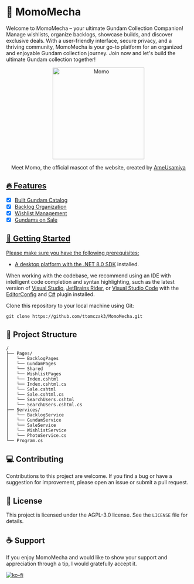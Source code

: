 # 🤖 MomoMecha
Welcome to MomoMecha – your ultimate Gundam Collection Companion! Manage wishlists, organize backlogs, showcase builds, and discover exclusive deals. With a user-friendly interface, secure privacy, and a thriving community, MomoMecha is your go-to platform for an organized and enjoyable Gundam collection journey. Join now and let's build the ultimate Gundam collection together!

<p align="center">
  <img align="center" width="250px" alt="Momo" src="https://i.imgur.com/1tkXZPw.png"/>
</p>

<p align="center">Meet Momo, the official mascot of the website, created by <a href="https://github.com/AmeUsamiya">AmeUsamiya</p>

## 🔥 Features
- [x] Built Gundam Catalog
- [x] Backlog Organization
- [x] Wishlist Management
- [x] Gundams on Sale

## 🚀 Getting Started
Please make sure you have the following prerequisites:
- A desktop platform with the [.NET 8.0 SDK](https://dotnet.microsoft.com/en-us/download) installed.

When working with the codebase, we recommend using an IDE with intelligent code completion and syntax highlighting, such as the latest version of [Visual Studio](https://visualstudio.microsoft.com/vs/), [JetBrains Rider](https://www.jetbrains.com/rider/), or [Visual Studio Code](https://code.visualstudio.com/) with the [EditorConfig](https://marketplace.visualstudio.com/items?itemName=EditorConfig.EditorConfig) and [C#](https://marketplace.visualstudio.com/items?itemName=ms-dotnettools.csharp) plugin installed.

Clone this repository to your local machine using Git:

```scheme
git clone https://github.com/ttomczak3/MomoMecha.git
```

## 📂 Project Structure

```
/
├── Pages/
│   └── BacklogPages
│   └── GundamPages
│   └── Shared
│   └── WishlistPages
│   └── Index.cshtml
│   └── Index.cshtml.cs
│   └── Sale.cshtml
│   └── Sale.cshtml.cs
│   └── SearchUsers.cshtml
│   └── SearchUsers.cshtml.cs
├── Services/
│   └── BacklogService
│   └── GundamService
│   └── SaleService
│   └── WishlistService
│   └── PhotoService.cs
└── Program.cs
```

## 💻 Contributing
Contributions to this project are welcome. If you find a bug or have a suggestion for improvement, please open an issue or submit a pull request.

## 📃 License
This project is licensed under the AGPL-3.0 license. See the `LICENSE` file for details.

## ☕ Support
If you enjoy MomoMecha and would like to show your support and appreciation through a tip, I would gratefully accept it.

[![ko-fi](https://ko-fi.com/img/githubbutton_sm.svg)](https://ko-fi.com/X8X0P7FGR)

